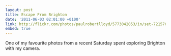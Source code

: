 ```yaml
---
layout: post
title: Escape From Brighton
date: '2011-06-03 02:01:00 +0100'
link: http://flickr.com/photos/paulrobertlloyd/5773042053/in/set-72157626710939575
embed: true
---
```

One of my favourite photos from a recent Saturday spent exploring Brighton with my camera.